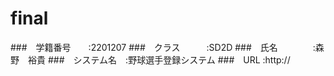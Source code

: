 # final

###　学籍番号　　:2201207
###　クラス　　　:SD2D
###　氏名　　　　:森野　裕貴
###　システム名　:野球選手登録システム
###　URL         :http://